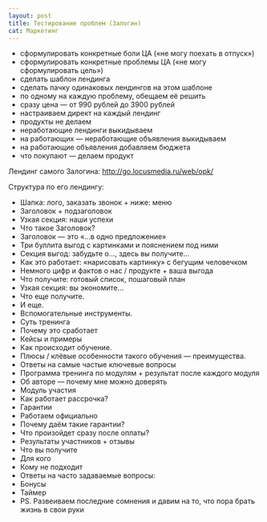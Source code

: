 ```yaml
---
layout: post
title: Тестирование проблем (Залогин)
cat: Маркетинг
---
```


- сформулировать конкретные боли ЦА («не могу поехать в отпуск»)
- сформулировать конкретные проблемы ЦА («не могу сформулировать цель»)
- сделать шаблон лендинга
- сделать пачку одинаковых лендингов на этом шаблоне
- по одному на каждую проблему, обещаем её решить
- сразу цена — от 990 рублей до 3900 рублей
- настраиваем директ на каждый лендинг
- продукты не делаем
- неработающие лендинги выкидываем
- на работающих — неработающие объявления выкидываем
- на работающие объявления добавляем бюджета
- что покупают — делаем продукт

Лендинг самого Залогина: http://go.locusmedia.ru/web/opk/

Структура по его лендингу:

- Шапка: лого, заказать звонок + ниже: меню
- Заголовок + подзаголовок
- Узкая секция: наши успехи
- Что такое Заголовок?
- Заголовок — это «...в одно предложение»
- Три буллита выгод с картинками и пояснением под ними
- Секция выгод: забудьте о…, здесь вы получите…
- Как это работает: «нарисовать картинку» с бегущим человечком
- Немного цифр и фактов о нас / продукте + ваша выгода
- Что получите: готовый список, пошаговый план
- Узкая секция: вы экономите…
- Что еще получите.
- И еще.
- Вспомогательные инструменты.
- Суть тренинга
- Почему это сработает
- Кейсы и примеры
- Как происходит обучение.
- Плюсы / клёвые особенности такого обучения — преимущества.
- Ответы на самые частые ключевые вопросы
- Программа тренинга по модулям + результат после каждого модуля
- Об авторе — почему мне можно доверять
- Модуль участия
- Как работает рассрочка?
- Гарантии
- Работаем официально
- Почему даём такие гарантии?
- Что произойдет сразу после оплаты?
- Результаты участников + отзывы
- Что вы получите
- Для кого
- Кому не подходит
- Ответы на часто задаваемые вопросы:
- Бонусы
- Таймер
- PS. Развеиваем последние сомнения и давим на то, что пора брать жизнь в свои руки
